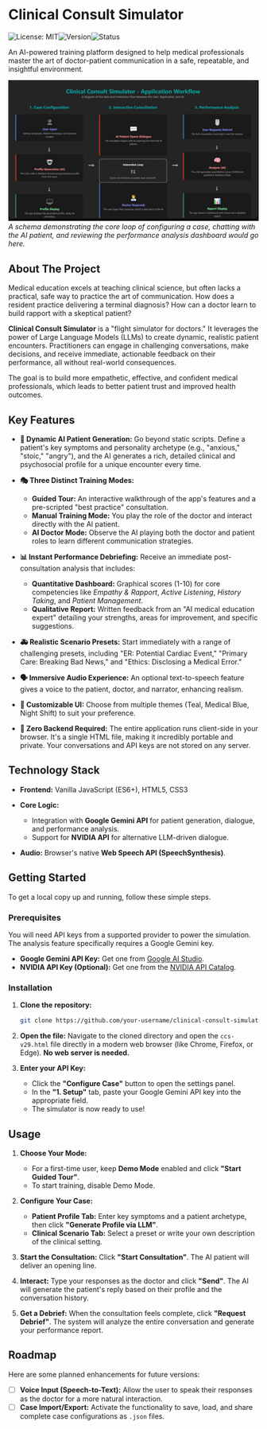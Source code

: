 # Clinical Consult Simulator

![License: MIT](https://img.shields.io/badge/License-MIT-yellow.svg)![Version](https://img.shields.io/badge/version-7.2-blue)![Status](https://img.shields.io/badge/status-active-success)

An AI-powered training platform designed to help medical professionals master the art of doctor-patient communication in a safe, repeatable, and insightful environment.

![clinical-consult-simulator-schema](clinical-consult-simulator-schema.jpg)
*A schema demonstrating the core loop of configuring a case, chatting with the AI patient, and reviewing the performance analysis dashboard would go here.*

## About The Project

Medical education excels at teaching clinical science, but often lacks a practical, safe way to practice the art of communication. How does a resident practice delivering a terminal diagnosis? How can a doctor learn to build rapport with a skeptical patient?

**Clinical Consult Simulator** is a "flight simulator for doctors." It leverages the power of Large Language Models (LLMs) to create dynamic, realistic patient encounters. Practitioners can engage in challenging conversations, make decisions, and receive immediate, actionable feedback on their performance, all without real-world consequences.

The goal is to build more empathetic, effective, and confident medical professionals, which leads to better patient trust and improved health outcomes.

## Key Features

*   **🧠 Dynamic AI Patient Generation:** Go beyond static scripts. Define a patient's key symptoms and personality archetype (e.g., "anxious," "stoic," "angry"), and the AI generates a rich, detailed clinical and psychosocial profile for a unique encounter every time.

*   **🎭 Three Distinct Training Modes:**
    *   **Guided Tour:** An interactive walkthrough of the app's features and a pre-scripted "best practice" consultation.
    *   **Manual Training Mode:** You play the role of the doctor and interact directly with the AI patient.
    *   **AI Doctor Mode:** Observe the AI playing both the doctor and patient roles to learn different communication strategies.

*   **📊 Instant Performance Debriefing:** Receive an immediate post-consultation analysis that includes:
    *   **Quantitative Dashboard:** Graphical scores (1-10) for core competencies like *Empathy & Rapport*, *Active Listening*, *History Taking*, and *Patient Management*.
    *   **Qualitative Report:** Written feedback from an "AI medical education expert" detailing your strengths, areas for improvement, and specific suggestions.

*   **🚑 Realistic Scenario Presets:** Start immediately with a range of challenging presets, including "ER: Potential Cardiac Event," "Primary Care: Breaking Bad News," and "Ethics: Disclosing a Medical Error."

*   **🗣️ Immersive Audio Experience:** An optional text-to-speech feature gives a voice to the patient, doctor, and narrator, enhancing realism.

*   **🎨 Customizable UI:** Choose from multiple themes (Teal, Medical Blue, Night Shift) to suit your preference.

*   **🚀 Zero Backend Required:** The entire application runs client-side in your browser. It's a single HTML file, making it incredibly portable and private. Your conversations and API keys are not stored on any server.

## Technology Stack

*   **Frontend:** Vanilla JavaScript (ES6+), HTML5, CSS3

*   **Core Logic:**
    *   Integration with **Google Gemini API** for patient generation, dialogue, and performance analysis.
    *   Support for **NVIDIA API** for alternative LLM-driven dialogue.

*   **Audio:** Browser's native **Web Speech API (SpeechSynthesis)**.

## Getting Started

To get a local copy up and running, follow these simple steps.

### Prerequisites

You will need API keys from a supported provider to power the simulation. The analysis feature specifically requires a Google Gemini key.

*   **Google Gemini API Key:** Get one from [Google AI Studio](https://aistudio.google.com/app/apikey).
*   **NVIDIA API Key (Optional):** Get one from the [NVIDIA API Catalog](https://build.nvidia.com/).

### Installation

1.  **Clone the repository:**
    ```sh
    git clone https://github.com/your-username/clinical-consult-simulator.git
    ```

2.  **Open the file:**
    Navigate to the cloned directory and open the `ccs-v29.html` file directly in a modern web browser (like Chrome, Firefox, or Edge). **No web server is needed.**

3.  **Enter your API Key:**
    *   Click the **"Configure Case"** button to open the settings panel.
    *   In the **"1. Setup"** tab, paste your Google Gemini API key into the appropriate field.
    *   The simulator is now ready to use!

## Usage

1.  **Choose Your Mode:**
    *   For a first-time user, keep **Demo Mode** enabled and click **"Start Guided Tour"**.
    *   To start training, disable Demo Mode.

2.  **Configure Your Case:**
    *   **Patient Profile Tab:** Enter key symptoms and a patient archetype, then click **"Generate Profile via LLM"**.
    *   **Clinical Scenario Tab:** Select a preset or write your own description of the clinical setting.

3.  **Start the Consultation:** Click **"Start Consultation"**. The AI patient will deliver an opening line.

4.  **Interact:** Type your responses as the doctor and click **"Send"**. The AI will generate the patient's reply based on their profile and the conversation history.

5.  **Get a Debrief:** When the consultation feels complete, click **"Request Debrief"**. The system will analyze the entire conversation and generate your performance report.

## Roadmap

Here are some planned enhancements for future versions:

- [ ] **Voice Input (Speech-to-Text):** Allow the user to speak their responses as the doctor for a more natural interaction.
- [ ] **Case Import/Export:** Activate the functionality to save, load, and share complete case configurations as `.json` files.
